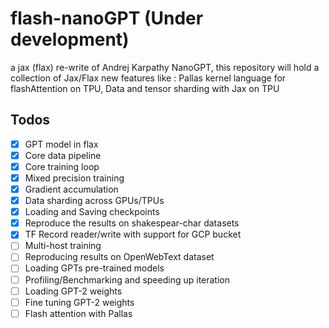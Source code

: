 # flash-nanoGPT (Under development)

a jax (flax) re-write of Andrej Karpathy NanoGPT, this repository will hold a collection of Jax/Flax new features like :
Pallas kernel language for flashAttention on TPU, Data and tensor sharding with Jax on TPU

## Todos

- [x] GPT model in flax
- [x] Core data pipeline
- [x] Core training loop
- [x] Mixed precision training
- [x] Gradient accumulation
- [x] Data sharding across GPUs/TPUs
- [x] Loading and Saving checkpoints
- [x] Reproduce the results on shakespear-char datasets
- [x] TF Record reader/write with support for GCP bucket
- [ ] Multi-host training
- [ ] Reproducing results on OpenWebText dataset
- [ ] Loading GPTs pre-trained models
- [ ] Profiling/Benchmarking and speeding up iteration
- [ ] Loading GPT-2 weights
- [ ] Fine tuning GPT-2 weights
- [ ] Flash attention with Pallas